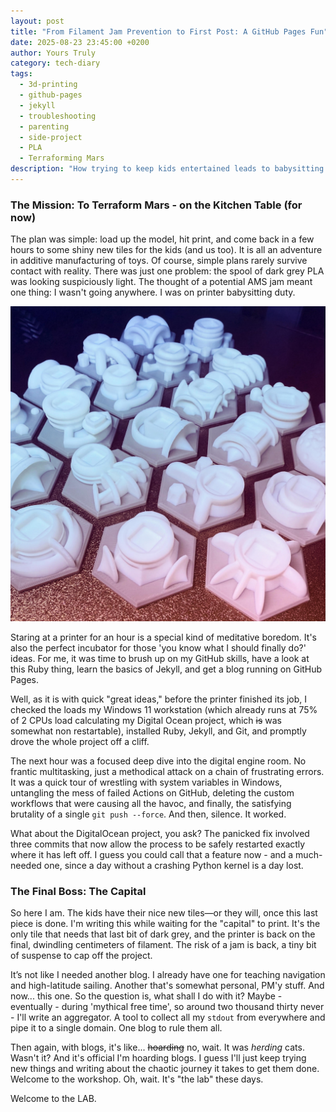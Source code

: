 ```yaml
---
layout: post
title: "From Filament Jam Prevention to First Post: A GitHub Pages Fun"
date: 2025-08-23 23:45:00 +0200
author: Yours Truly
category: tech-diary
tags: 
  - 3d-printing
  - github-pages
  - jekyll
  - troubleshooting
  - parenting
  - side-project
  - PLA
  - Terraforming Mars
description: "How trying to keep kids entertained leads to babysitting a 3D printer, which in turn leads to a new blog built while troubleshooting on two fronts."
---
```


### The Mission: To Terraform Mars - on the Kitchen Table (for now)

The plan was simple: load up the model, hit print, and come back in a few hours to some shiny new tiles for the kids (and us too). It is all an adventure in additive manufacturing of toys. Of course, simple plans rarely survive contact with reality. There was just one problem: the spool of dark grey PLA was looking suspiciously light. The thought of a potential AMS jam meant one thing: I wasn't going anywhere. I was on printer babysitting duty.

![A nice set of 3d printed cities for Terraforming Mars.](/assets/images/terraforming-mars-cities-3d-print.jpg)

Staring at a printer for an hour is a special kind of meditative boredom. It's also the perfect incubator for those 'you know what I should finally do?' ideas. For me, it was time to brush up on my GitHub skills, have a look at this Ruby thing, learn the basics of Jekyll, and get a blog running on GitHub Pages. 

Well, as it is with quick "great ideas," before the printer finished its job, I checked the loads my Windows 11 workstation (which already runs at 75% of 2 CPUs load calculating my Digital Ocean project, which ~~is~~ was somewhat non restartable), installed Ruby, Jekyll, and Git, and promptly drove the whole project off a cliff.

The next hour was a focused deep dive into the digital engine room. No frantic multitasking, just a methodical attack on a chain of frustrating errors. It was a quick tour of wrestling with system variables in Windows, untangling the mess of failed Actions on GitHub, deleting the custom workflows that were causing all the havoc, and finally, the satisfying brutality of a single `git push --force`. And then, silence. It worked.

What about the DigitalOcean project, you ask? The panicked fix involved three commits that now allow the process to be safely restarted exactly where it has left off. I guess you could call that a feature now - and a much-needed one, since a day without a crashing Python kernel is a day lost.

### The Final Boss: The Capital

So here I am. The kids have their nice new tiles—or they will, once this last piece is done. I'm writing this while waiting for the "capital" to print. It's the only tile that needs that last bit of dark grey, and the printer is back on the final, dwindling centimeters of filament. The risk of a jam is back, a tiny bit of suspense to cap off the project.

It’s not like I needed another blog. I already have one for teaching navigation and high-latitude sailing. Another that's somewhat personal, PM'y stuff. And now... this one. So the question is, what shall I do with it? Maybe - eventually - during 'mythical free time', so around two thousand thirty never - I'll write an aggregator. A tool to collect all my `stdout` from everywhere and pipe it to a single domain. One blog to rule them all.

Then again, with blogs, it's like... ~~hoarding~~ no, wait. It was *herding* cats. Wasn't it? And it's official I'm hoarding blogs. I guess I'll just keep trying new things and writing about the chaotic journey it takes to get them done. Welcome to the workshop. Oh, wait. It's "the lab" these days.

Welcome to the LAB.